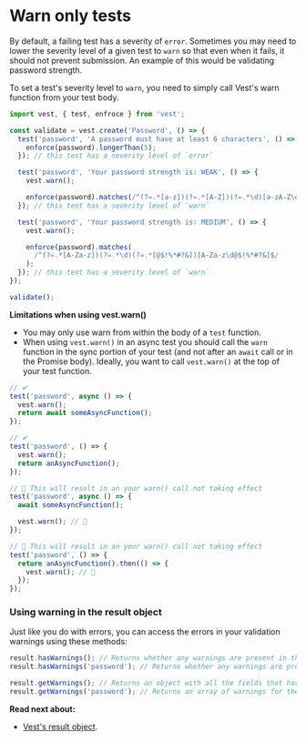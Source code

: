 # Warn only tests

By default, a failing test has a severity of `error`. Sometimes you may need to lower the severity level of a given test to `warn` so that even when it fails, it should not prevent submission. An example of this would be validating password strength.

To set a test's severity level to `warn`, you need to simply call Vest's warn function from your test body.

```js
import vest, { test, enfroce } from 'vest';

const validate = vest.create('Password', () => {
  test('password', 'A password must have at least 6 characters', () => {
    enforce(password).longerThan(5);
  }); // this test has a severity level of `error`

  test('password', 'Your password strength is: WEAK', () => {
    vest.warn();

    enforce(password).matches(/^(?=.*[a-z])(?=.*[A-Z])(?=.*\d)[a-zA-Z\d]$/);
  }); // this test has a severity level of `warn`

  test('password', 'Your password strength is: MEDIUM', () => {
    vest.warn();

    enforce(password).matches(
      /^(?=.*[A-Za-z])(?=.*\d)(?=.*[@$!%*#?&])[A-Za-z\d@$!%*#?&]$/
    );
  }); // this test has a severity level of `warn`
});

validate();
```

**Limitations when using vest.warn()**

- You may only use warn from within the body of a `test` function.
- When using `vest.warn()` in an async test you should call the `warn` function in the sync portion of your test (and not after an `await` call or in the Promise body). Ideally, you want to call `vest.warn()` at the top of your test function.

```js
// ✔
test('password', async () => {
  vest.warn();
  return await someAsyncFunction();
});

// ✔
test('password', () => {
  vest.warn();
  return anAsyncFunction();
});

// 🚨 This will result in an your warn() call not taking effect
test('password', async () => {
  await someAsyncFunction();

  vest.warn(); // 🚨
});

// 🚨 This will result in an your warn() call not taking effect
test('password', () => {
  return anAsyncFunction().then(() => {
    vest.warn(); // 🚨
  });
});
```

### Using warning in the result object

Just like you do with errors, you can access the errors in your validation warnings using these methods:

```js
result.hasWarnings(); // Returns whether any warnings are present in the suite.
result.hasWarnings('password'); // Returns whether any warnings are present in the 'password' field.

result.getWarnings(); // Returns an object with all the fields that have warnings, and an array of warnings for each.
result.getWarnings('password'); // Returns an array of warnings for the password field.
```

**Read next about:**

- [Vest's result object](./result).
